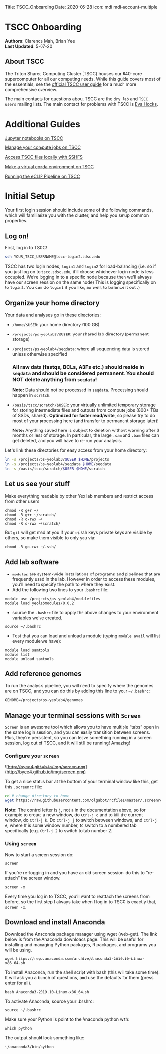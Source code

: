 Title: TSCC_Onboarding
Date: 2020-05-28
icon: mdi mdi-account-multiple

# TSCC Onboarding

**Authors**: Clarence Mah, Brian Yee<br>
**Last Updated**: 5-07-20

## About TSCC

The Triton Shared Computing Cluster (TSCC) houses our 640-core supercomputer for all our computing needs. While this guide covers most of the essentials, see the [official TSCC user guide](https://www.sdsc.edu/support/user_guides/tscc.html) for a much more comprehensive overview.

The main contacts for questions about TSCC are the `dry lab` and `TSCC users` mailing lists. The main contact for problems with TSCC is [Eva Hocks](tscc-support@sdsc.edu).

# Additional Guides

[Jupyter notebooks on TSCC](TSCC_Onboarding/Jupyter-notebooks-on-TSCC.md)

[Manage your compute jobs on TSCC](TSCC_Onboarding/Manage-your-compute-jobs-on-TSCC.md)

[Access TSCC files locally with SSHFS](TSCC_Onboarding/Access-TSCC-files-locally-with-SSHFS.md)

[Make a virtual conda environment on TSCC](TSCC_Onboarding/Make-a-virtual-conda-environment-on-TSCC.md)

[Running the eCLIP Pipeline on TSCC](Running-the-eCLIP-Pipeline-on-TSCC.md)

# Initial Setup

Your first login session should include some of the following commands, which will familiarize you with the cluster, and help you setup common properties.

## Log on!

First, log in to TSCC!

```bash
ssh YOUR_TSCC_USERNAME@tscc-login2.sdsc.edu
```

TSCC has two login nodes, `login1` and `login2` for load-balancing (i.e. so if you just log on to `tscc.sdsc.edu`, it’ll choose whichever login node is less occupied. We’re logging in to a specific node because then we’ll always have our screen session on the same node) This is logging specifically on to `login2`. You can do `login1` if you like, as well, to balance it out :)

## Organize your home directory

Your data and analyses go in these directories:

- `/home/$USER`: your home directory (100 GB)
- `/projects/ps-yeolab3/$USER`: your shared lab directory (permanent storage)
- `/projects/ps-yeolab4/seqdata`: where all sequencing data is stored unless otherwise specified

    ### All raw data (fastqs, BCLs, ABFs etc.) should reside in `seqdata` and should be considered **permanent**. **You should NOT delete anything from `seqdata`!**

    **Note:** Data should not be processed in `seqdata`. Processing should happen in `scratch`.

- `/oasis/tscc/scratch/$USER`: your virtually unlimited temporary storage for storing intermediate files and outputs from compute jobs (800+ TBs of SSDs, shared). **Optimized for faster read/write**, so please try to do most of your processing here (and transfer to permanent storage later)!

    **Note:** Anything saved here is subject to deletion without warning after 3 months or less of storage. In particular, the large `.sam` and `.bam` files can get deleted, and you will have to re-run your analysis.

Let's link these directories for easy access from your home directory:

```bash
ln -s /projects/ps-yeolab3/$USER $HOME/projects
ln -s /projects/ps-yeolab4/seqdata $HOME/seqdata
ln -s /oasis/tscc/scratch/$USER $HOME/scratch
```

## Let us see your stuff

Make everything readable by other Yeo lab members and restrict access from other users

```
chmod -R g+r ~/
chmod -R g+r ~/scratch/
chmod -R o-rwx ~/
chmod -R o-rwx ~/scratch/
```

But `git` will get mad at you if your ~/.ssh keys private keys are visible by others, so make them visible to only you via:

```
chmod -R go-rwx ~/.ssh/
```

## Add lab software

- `modules` are system-wide installations of programs and pipelines that are frequently used in the lab. However in order to access these modules, you’ll need to specify the path to where they exist.
- Add the following two lines to your `.bashrc` file:

```
module use /projects/ps-yeolab4/modulefiles
module load yeolabmodules/0.0.2
```

- source the `.bashrc` file to apply the above changes to your environment variables we’ve created.

```
source ~/.bashrc
```

- Test that you can load and unload a module (typing `module avail` will list every module we have):

```
module load samtools
module list
module unload samtools
```

## Add reference genomes

To run the analysis pipeline, you will need to specify where the genomes are on TSCC, and you can do this by adding this line to your `~/.bashrc`:

```
GENOME=/projects/ps-yeolab4/genomes
```

## Manage your terminal sessions with `Screen`

`Screen` is an awesome tool which allows you to have multiple “tabs” open in the same login session, and you can easily transition between screens. Plus, they’re persistent, so you can leave something running in a screen session, log out of TSCC, and it will still be running! Amazing!

### Configure your `screen`

![http://byee4.github.io/img/screen.png](http://byee4.github.io/img/screen.png)

To get a nice status bar at the bottom of your terminal window like this, get this `.screenrc` file:

```bash
cd # change directory to home
wget https://raw.githubusercontent.com/olgabot/rcfiles/master/.screenrc
```

**Note:** The control letter is `j`, not `a` in the documentation above, so for example to create a new window, do `Ctrl-j c` and to kill the current window, do `Ctrl-j k`. Do `Ctrl-j j` to switch between windows, and `Ctrl-j #`, where # is some window number, to switch to a numbered tab specifically (e.g. `Ctrl-j 2` to switch to tab number 2.

### Using `screen`

Now to start a screen session do:

```
screen
```

If you’re re-logging in and you have an old screen session, do this to “re-attach” the screen window.

```
screen -x
```

Every time you log in to TSCC, you’ll want to reattach the screens from before, so the first step I always take when I log in to TSCC is exactly that, `screen -x`.

## Download and install Anaconda

Download the Anaconda package manager using wget (web-get). The link below is from the Anaconda downloads page. This will be useful for installing and managing Python packages, R packages, and programs you will be using.

```
wget https://repo.anaconda.com/archive/Anaconda3-2019.10-Linux-x86_64.sh
```

To install Anaconda, run the shell script with bash (this will take some time). It will ask you a bunch of questions, and use the defaults for them (press enter for all).

```
bash Anaconda3-2019.10-Linux-x86_64.sh
```

To activate Anaconda, source your .bashrc:

```
source ~/.bashrc
```

Make sure your Python is point to the Anaconda python with:

```
which python
```

The output should look something like:

```
~/anaconda3/bin/python
```
